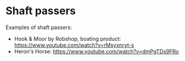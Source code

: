 # Shaft passers

Examples of shaft passers:

 * Hook & Moor by Robshop, boating product: https://www.youtube.com/watch?v=rMsyxnryt-s
 * Heron's Horse: https://www.youtube.com/watch?v=dmPgTDs9FRo
